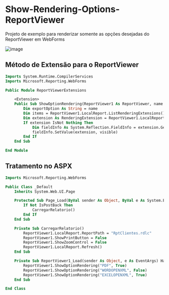 # Show-Rendering-Options-ReportViewer
Projeto de exemplo para renderizar somente as opções desejadas do ReportViewer em WebForms

![image](https://user-images.githubusercontent.com/30643035/101633305-6d686780-39fd-11eb-84db-3a1839b6c616.png)


## Método de Extensão para o ReportViewer

```vb
Imports System.Runtime.CompilerServices
Imports Microsoft.Reporting.WebForms

Public Module ReportViewerExtensions

    <Extension>
    Public Sub ShowOptionRendering(ReportViewer1 As ReportViewer, name As String, visible As Boolean)
        Dim exportOption As String = name
        Dim items = ReportViewer1.LocalReport.ListRenderingExtensions().ToList()
        Dim extension As RenderingExtension = ReportViewer1.LocalReport.ListRenderingExtensions().ToList().Find(Function(x) x.Name.Equals(exportOption, StringComparison.CurrentCultureIgnoreCase))
        If extension IsNot Nothing Then
            Dim fieldInfo As System.Reflection.FieldInfo = extension.GetType().GetField("m_isVisible", System.Reflection.BindingFlags.Instance Or System.Reflection.BindingFlags.NonPublic)
            fieldInfo.SetValue(extension, visible)
        End If
    End Sub

End Module
```

## Tratamento no ASPX

```vb
Imports Microsoft.Reporting.WebForms

Public Class _Default
    Inherits System.Web.UI.Page

    Protected Sub Page_Load(ByVal sender As Object, ByVal e As System.EventArgs) Handles Me.Load
        If Not IsPostBack Then
            CarregarRelatorio()
        End If
    End Sub

    Private Sub CarregarRelatorio()
        ReportViewer1.LocalReport.ReportPath = "RptClientes.rdlc"
        ReportViewer1.ShowPrintButton = False
        ReportViewer1.ShowZoomControl = False
        ReportViewer1.LocalReport.Refresh()
    End Sub

    Private Sub ReportViewer1_Load(sender As Object, e As EventArgs) Handles ReportViewer1.Load
        ReportViewer1.ShowOptionRendering("PDF", True)
        ReportViewer1.ShowOptionRendering("WORDOPENXML", False)
        ReportViewer1.ShowOptionRendering("EXCELOPENXML", True)
    End Sub

End Class
```
